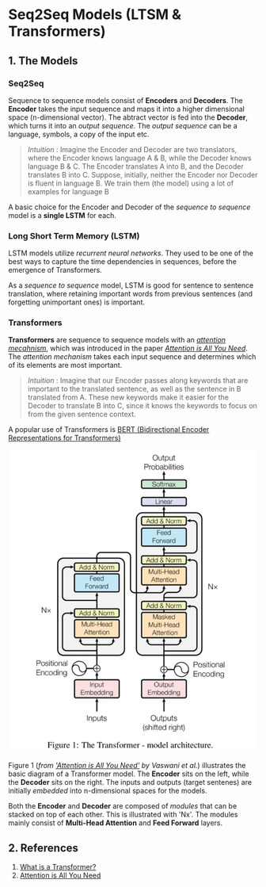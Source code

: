 # Seq2Seq Models (LTSM & Transformers)

## 1. The Models

### Seq2Seq

Sequence to sequence models consist of **Encoders** and **Decoders**. The **Encoder** takes the input sequence and maps it into a higher dimensional space (n-dimensional vector). The abtract vector is fed into the **Decoder**, which turns it into an _output sequence_. The _output sequence_ can be a language, symbols, a copy of the input etc.

> _Intuition_ : Imagine the Encoder and Decoder are two translators, where the Encoder knows language A & B, while the Decoder knows language B & C. The Encoder translates A into B, and the Decoder translates B into C. Suppose, initially, neither the Encoder nor Decoder is fluent in language B. We train them (the model) using a lot of examples for language B

A basic choice for the Encoder and Decoder of the _sequence to sequence_ model is a **single LSTM** for each.

### Long Short Term Memory (LSTM)

LSTM models utilize _recurrent neural networks_. They used to be one of the best ways to capture the time dependencies in sequences, before the emergence of Transformers.

As a _sequence to sequence_ model, LSTM is good for sentence to sentence translation, where retaining important words from previous sentences (and forgetting unimportant ones) is important.

### Transformers

**Transformers** are sequence to sequence models with an _[attention mecahnism](https://skymind.ai/wiki/attention-mechanism-memory-network)_, which was introduced in the paper _[Attention is All You Need](https://arxiv.org/abs/1706.03762)_. The _attention mechanism_ takes each input sequence and determines which of its elements are most important.

> _Intuition_ : Imagine that our Encoder passes along keywords that are important to the translated sentence, as well as the sentence in B translated from A. These new keywords make it easier for the Decoder to translate B into C, since it knows the keywords to focus on from the given sentence context.

A popular use of Transformers is [BERT (Bidirectional Encoder Representations for Transformers)](https://arxiv.org/abs/1810.04805)

![Transformers](transformers.png)

Figure 1 (_from ['Attention is All You Need'](https://arxiv.org/abs/1706.03762) by Vaswani et al._) illustrates the basic diagram of a Transformer model. The **Encoder** sits on the left, while the **Decoder** sits on the right. The inputs and outputs (target sentenes) are initially _embedded_ into n-dimensional spaces for the models.

Both the **Encoder** and **Decoder** are composed of _modules_ that can be stacked on top of each other. This is illustrated with 'Nx'. The modules mainly consist of **Multi-Head Attention** and **Feed Forward** layers.

## 2. References

1. [What is a Transformer?](https://medium.com/inside-machine-learning/what-is-a-transformer-d07dd1fbec04)
2. [Attention is All You Need](https://arxiv.org/abs/1706.03762)
